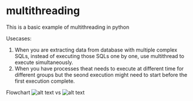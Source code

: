 # multithreading
This is a basic example of multithreading in python

Usecases: 
1. When you are extracting data from database with multiple complex SQLs, instead of executing those SQLs one by one, use multithread to execute simultaneously.
2. When you have processes theat needs to execute at different time for different groups but the seond execution might need to start before the first execution complete.

Flowchart
![alt text](https://media.geeksforgeeks.org/wp-content/uploads/multithreading-python-21.png) vs ![alt text](https://media.geeksforgeeks.org/wp-content/uploads/multithreading-python-21.png) 
 